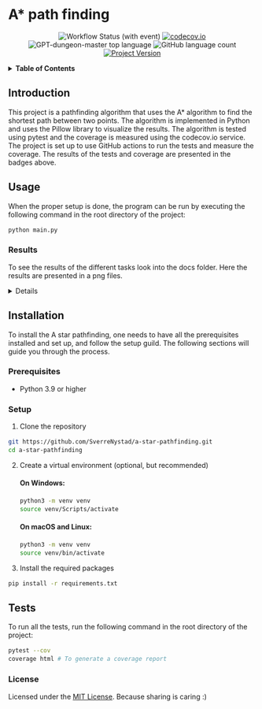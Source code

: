 # A* path finding

<div align="center">

![Workflow Status (with event)](https://img.shields.io/github/actions/workflow/status/SverreNystad/a-star-pathfinding/build_and_test.yml)
[![codecov.io](https://codecov.io/github/SverreNystad/a-star-pathfinding/coverage.svg?branch=main)](https://codecov.io/github/SverreNystad/a-star-pathfinding?branch=main)
![GPT-dungeon-master top language](https://img.shields.io/github/languages/top/SverreNystad/a-star-pathfinding)
![GitHub language count](https://img.shields.io/github/languages/count/SverreNystad/a-star-pathfinding)
[![Project Version](https://img.shields.io/badge/version-0.0.1-blue)](https://img.shields.io/badge/version-0.0.1-blue)

</div>

<details>
  <summary> <b> Table of Contents </b> </summary>
  <ol>
    <li>
    <a href="#A* path finding"> A* path finding</a>
    </li>
    <li>
      <a href="#Introduction">Introduction</a>
    </li>
    </li>
    <li><a href="#Usage">Usage</a></li>
    <li><a href="#Installation">Installation</a>
      <ul>
        <li><a href="#Prerequisites">Prerequisites</a></li>
        <li><a href="#Setup">Setup</a></li>
      </ul>
    </li>
    <li><a href="#Tests">Tests</a></li>
    <li><a href="#license">License</a></li>
  </ol>
</details>

## Introduction
This project is a pathfinding algorithm that uses the A* algorithm to find the shortest path between two points. The algorithm is implemented in Python and uses the Pillow library to visualize the results. The algorithm is tested using pytest and the coverage is measured using the codecov.io service. The project is set up to use GitHub actions to run the tests and measure the coverage. The results of the tests and coverage are presented in the badges above.


## Usage
When the proper setup is done, the program can be run by executing the following command in the root directory of the project:
```bash
python main.py
```
### Results
To see the results of the different tasks look into the docs folder. Here the results are presented in a png files.
<details>

#### Task 1
![Task 1](docs/map_of_task_1.png)
#### Task 2
![Task 2](docs/map_of_task_2.png)
#### Task 3
![Task 3](docs/map_of_task_3.png)
#### Task 4
![Task 4](docs/map_of_task_4.png)
#### Task 5
![Task 5](docs/map_of_task_5.png)
</details>

## Installation
To install the A star pathfinding, one needs to have all the prerequisites installed and set up, and follow the setup guild. The following sections will guide you through the process.
### Prerequisites
- Python 3.9 or higher

### Setup
1. Clone the repository
```bash
git https://github.com/SverreNystad/a-star-pathfinding.git
cd a-star-pathfinding
```
2. Create a virtual environment (optional, but recommended)
    #### On Windows:
    ```bash
    python3 -m venv venv
    source venv/Scripts/activate
    ```
    #### On macOS and Linux: 
    ```bash
    python3 -m venv venv
    source venv/bin/activate
    ```

3. Install the required packages
```bash
pip install -r requirements.txt
```


## Tests
To run all the tests, run the following command in the root directory of the project:
```bash
pytest --cov
coverage html # To generate a coverage report
```

### License
Licensed under the [MIT License](LICENSE). Because sharing is caring :)

